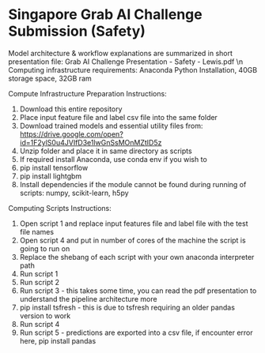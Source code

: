 # Singapore Grab AI Challenge Submission (Safety)

Model architecture & workflow explanations are summarized in short presentation file: Grab AI Challenge Presentation - Safety - Lewis.pdf
\n
Computing infrastructure requirements: Anaconda Python Installation, 40GB storage space, 32GB ram

Compute Infrastructure Preparation Instructions:
  1) Download this entire repository
  2) Place input feature file and label csv file into the same folder
  3) Download trained models and essential utility files from: https://drive.google.com/open?id=1F2ylS0u4JVIfD3e1lwGnSsMOnMZtID5z
  4) Unzip folder and place it in same directory as scripts
  5) If required install Anaconda, use conda env if you wish to
  6) pip install tensorflow
  7) pip install lightgbm
  8) Install dependencies if the module cannot be found during running of scripts: numpy, scikit-learn, h5py

Computing Scripts Instructions:
  1) Open script 1 and replace input features file and label file with the test file names
  2) Open script 4 and put in number of cores of the machine the script is going to run on
  3) Replace the shebang of each script with your own anaconda interpreter path
  4) Run script 1
  5) Run script 2
  6) Run script 3 - this takes some time, you can read the pdf presentation to understand the pipeline architecture more
  7) pip install tsfresh - this is due to tsfresh requiring an older pandas version to work
  8) Run script 4
  9) Run script 5 - predictions are exported into a csv file, if encounter error here, pip install pandas
  

